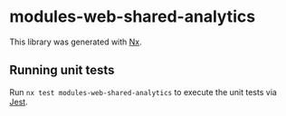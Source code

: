 # modules-web-shared-analytics

This library was generated with [Nx](https://nx.dev).

## Running unit tests

Run `nx test modules-web-shared-analytics` to execute the unit tests via [Jest](https://jestjs.io).
